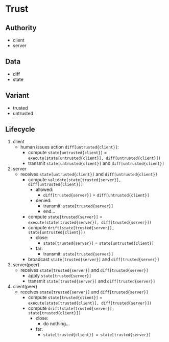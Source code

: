 # Trust

## Authority

- client
- server

## Data

- diff
- state

## Variant

- trusted
- untrusted

## Lifecycle

1. client
   - human issues action `diff[untrusted{client}]`:
     - compute `state[untrusted{client}]` = `execute(state[untrusted{client}], diff[untrusted{client}])`
     - transmit `state[untrusted{client}]` and `diff[untrusted{client}]`
1. server
   - receives `state[untrusted{client}]` and `diff[untrusted{client}]`
     - compute `validate(state[trusted{server}], diff[untrusted{client}])`
       - allowed:
         - `diff[trusted{server}]` = `diff[untrusted{client}]`
       - denied:
         - transmit: `state[trusted{server}]`
         - end...
     - compute `state[trusted{server}]` = `execute(state[trusted{server}], diff[trusted{server}])`
     - compute `drift(state[trusted{server}], state[untrusted{client}])`
       - close:
         - `state[trusted{server}]` = `state[untrusted{client}]`
       - far:
         - transmit: `state[trusted{server}]`
     - broadcast `state[trusted{server}]` and `diff[trusted{server}]`
1. server(peer)
   - receives `state[trusted{server}]` and `diff[trusted{server}]`
     - apply `state[trusted{server}]`
     - transmit `state[trusted{server}]` and `diff[trusted{server}]`
1. client(peer)
   - receives `state[trusted{server}]` and `diff[trusted{server}]`
     - compute `state[trusted{client}]` = `execute(state[trusted{client}], diff[trusted{server}])`
     - compute `drift(state[trusted{server}], state[trusted{client}])`
       - close:
         - do nothing...
       - far:
         - `state[trusted{client}] = state[trusted{server}]`
